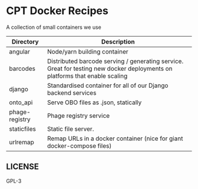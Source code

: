 # CPT Docker Recipes

A collection of small containers we use

Directory | Description
--- | ---
angular | Node/yarn building container
barcodes | Distributed barcode serving / generating service. Great for testing new docker deployments on platforms that enable scaling
django | Standardised container for all of our Django backend services
onto_api | Serve OBO files as .json, statically
phage-registry | Phage registry service
staticfiles | Static file server.
urlremap | Remap URLs in a docker container (nice for giant docker-compose files)

## LICENSE

GPL-3
